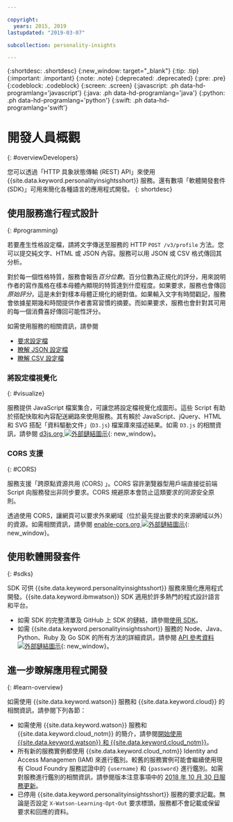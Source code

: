 ```yaml
---

copyright:
  years: 2015, 2019
lastupdated: "2019-03-07"

subcollection: personality-insights

---
```


{:shortdesc: .shortdesc}
{:new_window: target="_blank"}
{:tip: .tip}
{:important: .important}
{:note: .note}
{:deprecated: .deprecated}
{:pre: .pre}
{:codeblock: .codeblock}
{:screen: .screen}
{:javascript: .ph data-hd-programlang='javascript'}
{:java: .ph data-hd-programlang='java'}
{:python: .ph data-hd-programlang='python'}
{:swift: .ph data-hd-programlang='swift'}

# 開發人員概觀
{: #overviewDevelopers}

您可以透過「HTTP 具象狀態傳輸 (REST) API」來使用 {{site.data.keyword.personalityinsightsshort}} 服務。還有數項「軟體開發套件 (SDK)」可用來簡化各種語言的應用程式開發。
{: shortdesc}

## 使用服務進行程式設計
{: #programming}

若要產生性格設定檔，請將文字傳送至服務的 HTTP `POST /v3/profile` 方法。您可以提交純文字、HTML 或 JSON 內容。服務可以用 JSON 或 CSV 格式傳回其分析。

對於每一個性格特質，服務會報告*百分位數*。百分位數為正規化的評分，用來說明作者的寫作風格在樣本母體內顯現的特質達到什麼程度。如果要求，服務也會傳回*原始評分*，這是未針對樣本母體正規化的絕對值。如果輸入文字有時間戳記，服務會依據星期幾和時間提供作者書寫習慣的摘要。而如果要求，服務也會針對其可用的每一個消費喜好傳回可能性評分。

如需使用服務的相關資訊，請參閱

-   [要求設定檔](/docs/services/personality-insights?topic=personality-insights-input)
-   [瞭解 JSON 設定檔](/docs/services/personality-insights?topic=personality-insights-output)
-   [瞭解 CSV 設定檔](/docs/services/personality-insights?topic=personality-insights-outputCSV)

### 將設定檔視覺化
{: #visualize}

服務提供 JavaScript 檔案集合，可讓您將設定檔視覺化成圖形。這些 Script 有助於搭配快取和內容配送網路來使用服務。其有賴於 JavaScript、jQuery、HTML 和 SVG 搭配「資料驅動文件」(`D3.js`) 檔案庫來描述結果。如需 `D3.js` 的相關資訊，請參閱 [d3js.org ![外部鏈結圖示](../../icons/launch-glyph.svg "外部鏈結圖示")](https://d3js.org/){: new_window}。

### CORS 支援
{: #CORS}

服務支援「跨原點資源共用 (CORS) 」。CORS 容許瀏覽器型用戶端直接從前端 Script 向服務發出非同步要求。CORS 規避原本會防止這類要求的同源安全原則。

透過使用 CORS，讓網頁可以要求外來網域（位於最先提出要求的來源網域以外）的資源。如需相關資訊，請參閱 [enable-cors.org ![外部鏈結圖示](../../icons/launch-glyph.svg "外部鏈結圖示")](https://enable-cors.org/){: new_window}。

## 使用軟體開發套件
{: #sdks}

SDK 可供 {{site.data.keyword.personalityinsightsshort}} 服務來簡化應用程式開發。{{site.data.keyword.ibmwatson}} SDK 適用於許多熱門的程式設計語言和平台。

-   如需 SDK 的完整清單及 GitHub 上 SDK 的鏈結，請參閱[使用 SDK](/docs/services/watson?topic=watson-using-sdks)。
-   如需 {{site.data.keyword.personalityinsightsshort}} 服務的 Node、Java、 Python、Ruby 及 Go SDK 的所有方法的詳細資訊，請參閱 [API 參考資料 ![外部鏈結圖示](../../icons/launch-glyph.svg "外部鏈結圖示")](https://{DomainName}/apidocs/personality-insights){: new_window}。

## 進一步瞭解應用程式開發
{: #learn-overview}

如需使用 {{site.data.keyword.watson}} 服務和 {{site.data.keyword.cloud}} 的相關資訊，請參閱下列各節：

-   如需使用 {{site.data.keyword.watson}} 服務和 {{site.data.keyword.cloud_notm}} 的簡介，請參閱[開始使用 {{site.data.keyword.watson}} 和 {{site.data.keyword.cloud_notm}}](/docs/services/watson?topic=watson-about)。
-   所有新的服務實例都使用 {{site.data.keyword.cloud_notm}} Identity and Access Managemen (IAM) 來進行鑑別。較舊的服務實例可能會繼續使用現有 Cloud Foundry 服務認證中的 `{username}` 和 `{password}` 進行鑑別。如需對服務進行鑑別的相關資訊，請參閱版本注意事項中的 [2018 年 10 月 30 日服務更新](/docs/services/personality-insights?topic=personality-insights-release-notes#October2018)。
-   已停用 {{site.data.keyword.personalityinsightsshort}} 服務的要求記載。無論是否設定 `X-Watson-Learning-Opt-Out` 要求標頭，服務都不會記載或保留要求和回應的資料。
